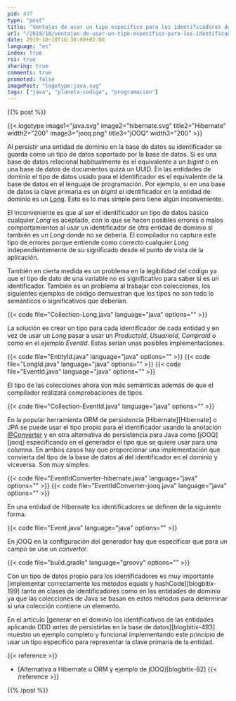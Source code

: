 ```yaml
---
pid: 437
type: "post"
title: "Ventajas de usar un tipo específico para los identificadores de las entidades en vez de un tipo básico"
url: "/2019/10/ventajas-de-usar-un-tipo-especifico-para-los-identificadores-de-las-entidades-en-vez-de-un-tipo-basico/"
date: 2019-10-18T16:30:00+02:00
language: "es"
index: true
rss: true
sharing: true
comments: true
promoted: false
imagePost: "logotype:java.svg"
tags: ["java", "planeta-codigo", "programacion"]
---
```


{{% post %}}

{{< logotype image1="java.svg" image2="hibernate.svg" title2="Hibernate" width2="200" image3="jooq.png" title3="jOOQ" width3="200" >}}

Al persistir una entidad de dominio en la base de datos su identificador se guarda como un tipo de datos soportado por la base de datos. Si es una base de datos relacional habitualmente es el equivalente a un _bigint_ o en una base de datos de documentos quizá un UUID. En las entidades de dominio el tipo de datos usado para el identificador es el equivalente de la base de datos en el lenguaje de programación. Por ejemplo, si en una base de datos la clave primaria es un _bigint_ el identificador en la entidad de dominio es un [Long](javadoc11:java.base/java/lang/Long.html). Esto es lo mas simple pero tiene algún inconveniente.

El inconveniente es que al ser el identificador un tipo de datos básico cualquier _Long_ es aceptado, con lo que se hacen posibles errores o malos comportamientos al usar un identificador de otra entidad de dominio si también es un _Long_ donde no se debería. El compilador no captura este tipo de errores porque entiende como correcto cualquier _Long_ independientemente de su significado desde el punto de vista de la aplicación.

También en cierta medida es un problema en la legibilidad del código ya que el tipo de dato de una variable no es significativo para saber si es un identificador. También es un problema al trabajar con colecciones, los siguientes ejemplos de código demuestran que los tipos no son todo lo semánticos o significativos que deberían.

{{< code file="Collection-Long.java" language="java" options="" >}}

La solución es crear un tipo para cada identificador de cada entidad y en vez de usar un _Long_ pasar a usar un _ProductoId_, _UsuarioId_, _CompraId_ o como en el ejemplo _EventId_. Estas serían unas posibles implementaciones.

{{< code file="EntityId.java" language="java" options="" >}}
{{< code file="LongId.java" language="java" options="" >}}
{{< code file="EventId.java" language="java" options="" >}}

El tipo de las colecciones ahora son más semánticas además de que el compilador realizará comprobaciones de tipos.

{{< code file="Collection-EventId.java" language="java" options="" >}}

En la popular herramienta ORM de persistencia [Hibernate][Hibernate] o JPA se puede usar el tipo propio para el identificador usando la anotación [@Converter](https://javaee.github.io/javaee-spec/javadocs/javax/persistence/Converter.html) y en otra alternativa de persistencia para Java como [jOOQ][jooq] especificando en el generador el tipo que se quiere usar para una columna. En ambos casos hay que proporcionar una implementación que convierta del tipo de la base de datos al del identificador en el dominio y viceversa. Son muy simples.

{{< code file="EventIdConverter-hibernate.java" language="java" options="" >}}
{{< code file="EventIdConverter-jooq.java" language="java" options="" >}}

En una entidad de Hibernate los identificadores se definen de la siguiente forma.

{{< code file="Event.java" language="java" options="" >}}

En jOOQ en la configuración del generador hay que especificar que para un campo se use un _converter_.

{{< code file="build.gradle" language="groovy" options="" >}}

Con un tipo de datos propio para los identificadores es muy importante [implementar correctamente los métodos equals y hashCode][blogbitix-199] tanto en clases de identificadores como en las entidades de dominio ya que las colecciones de Java se basan en estos métodos para determinar si una colección contiene un elemento.

En el artículo [generar en el dominio los identificativos de las entidades aplicando DDD antes de persistirlas en la base de datos][blogbitix-493] muestro un ejemplo completo y funcional implementando este principio de usar un tipo específico para representar la clave primaria de la entidad.

{{< reference >}}
* [Alternativa a Hibernate u ORM y ejemplo de jOOQ][blogbitix-82]
{{< /reference >}}

{{% /post %}}
